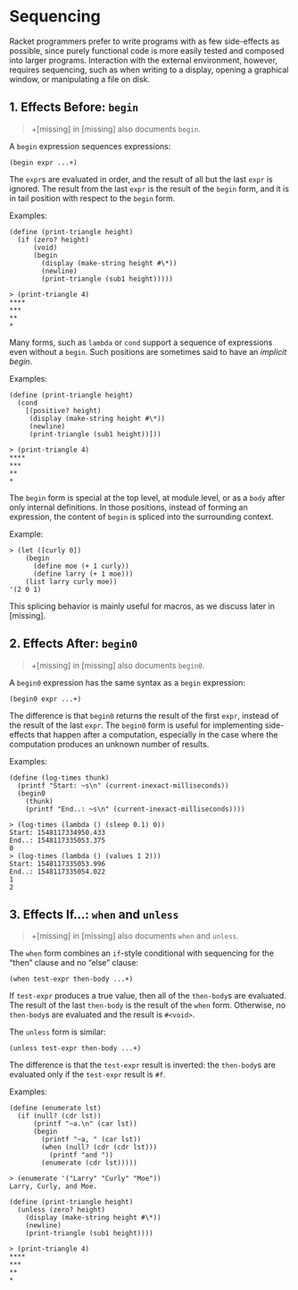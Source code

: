# Sequencing

Racket programmers prefer to write programs with as few side-effects as
possible, since purely functional code is more easily tested and
composed into larger programs. Interaction with the external
environment, however, requires sequencing, such as when writing to a
display, opening a graphical window, or manipulating a file on disk.

## 1. Effects Before: `begin`

> +\[missing\] in \[missing\] also documents `begin`.

A `begin` expression sequences expressions:

```racket
(begin expr ...+)
```

The `expr`s are evaluated in order, and the result of all but the last
`expr` is ignored. The result from the last `expr` is the result of the
`begin` form, and it is in tail position with respect to the `begin`
form.

Examples:

```racket
(define (print-triangle height)           
  (if (zero? height)                      
      (void)                              
      (begin                              
        (display (make-string height #\*))
        (newline)                         
        (print-triangle (sub1 height))))) 
                                          
> (print-triangle 4)                      
****                                      
***                                       
**                                        
*                                         
```

Many forms, such as `lambda` or `cond` support a sequence of expressions
even without a `begin`. Such positions are sometimes said to have an
_implicit begin_.

Examples:

```racket
(define (print-triangle height)        
  (cond                                
    [(positive? height)                
     (display (make-string height #\*))
     (newline)                         
     (print-triangle (sub1 height))])) 
                                       
> (print-triangle 4)                   
****                                   
***                                    
**                                     
*                                      
```

The `begin` form is special at the top level, at module level, or as a
`body` after only internal definitions. In those positions, instead of
forming an expression, the content of `begin` is spliced into the
surrounding context.

Example:

```racket
> (let ([curly 0])             
    (begin                     
      (define moe (+ 1 curly)) 
      (define larry (+ 1 moe)))
    (list larry curly moe))    
'(2 0 1)                       
```

This splicing behavior is mainly useful for macros, as we discuss later
in \[missing\].

## 2. Effects After: `begin0`

> +\[missing\] in \[missing\] also documents `begin0`.

A `begin0` expression has the same syntax as a `begin` expression:

```racket
(begin0 expr ...+)
```

The difference is that `begin0` returns the result of the first `expr`,
instead of the result of the last `expr`. The `begin0` form is useful
for implementing side-effects that happen after a computation,
especially in the case where the computation produces an unknown number
of results.

Examples:

```racket
(define (log-times thunk)                                  
  (printf "Start: ~s\n" (current-inexact-milliseconds))    
  (begin0                                                  
    (thunk)                                                
    (printf "End..: ~s\n" (current-inexact-milliseconds))))
                                                           
> (log-times (lambda () (sleep 0.1) 0))                    
Start: 1548117334950.433                                   
End..: 1548117335053.375                                   
0                                                          
> (log-times (lambda () (values 1 2)))                     
Start: 1548117335053.996                                   
End..: 1548117335054.022                                   
1                                                          
2                                                          
```

## 3. Effects If...: `when` and `unless`

> +\[missing\] in \[missing\] also documents `when` and `unless`.

The `when` form combines an `if`-style conditional with sequencing for
the “then” clause and no “else” clause:

```racket
(when test-expr then-body ...+)
```

If `test-expr` produces a true value, then all of the `then-body`s are
evaluated. The result of the last `then-body` is the result of the
`when` form. Otherwise, no `then-body`s are evaluated and the result is
`#<void>`.

The `unless` form is similar:

```racket
(unless test-expr then-body ...+)
```

The difference is that the `test-expr` result is inverted: the
`then-body`s are evaluated only if the `test-expr` result is `#f`.

Examples:

```racket
(define (enumerate lst)               
  (if (null? (cdr lst))               
      (printf "~a.\n" (car lst))      
      (begin                          
        (printf "~a, " (car lst))     
        (when (null? (cdr (cdr lst))) 
          (printf "and "))            
        (enumerate (cdr lst)))))      
                                      
> (enumerate '("Larry" "Curly" "Moe"))
Larry, Curly, and Moe.                
```

```racket                             
(define (print-triangle height)       
  (unless (zero? height)              
    (display (make-string height #\*))
    (newline)                         
    (print-triangle (sub1 height))))  
```                                   
                                      
```racket                             
> (print-triangle 4)                  
****                                  
***                                   
**                                    
*                                     
```                                   
